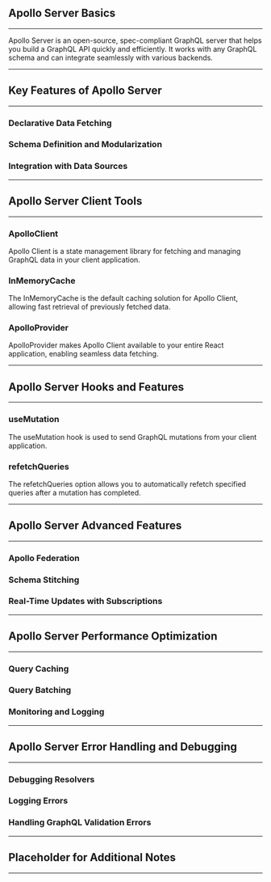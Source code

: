 ## Apollo Server Basics
---

Apollo Server is an open-source, spec-compliant GraphQL server that helps you build a GraphQL API quickly and efficiently. It works with any GraphQL schema and can integrate seamlessly with various backends.

---

## Key Features of Apollo Server
---

### Declarative Data Fetching  

### Schema Definition and Modularization  

### Integration with Data Sources  

---

## Apollo Server Client Tools
---

### ApolloClient  
Apollo Client is a state management library for fetching and managing GraphQL data in your client application.  

### InMemoryCache  
The InMemoryCache is the default caching solution for Apollo Client, allowing fast retrieval of previously fetched data.  

### ApolloProvider  
ApolloProvider makes Apollo Client available to your entire React application, enabling seamless data fetching.  

---

## Apollo Server Hooks and Features
---

### useMutation  
The useMutation hook is used to send GraphQL mutations from your client application.  

### refetchQueries  
The refetchQueries option allows you to automatically refetch specified queries after a mutation has completed.

---

## Apollo Server Advanced Features
---

### Apollo Federation  

### Schema Stitching  

### Real-Time Updates with Subscriptions  

---

## Apollo Server Performance Optimization
---

### Query Caching  

### Query Batching  

### Monitoring and Logging  

---

## Apollo Server Error Handling and Debugging
---

### Debugging Resolvers  

### Logging Errors  

### Handling GraphQL Validation Errors  

---

## Placeholder for Additional Notes
---
